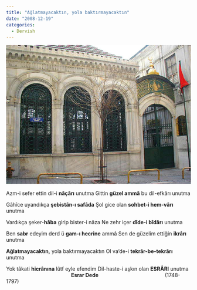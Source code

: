 ```yaml
---
title: "Ağlatmayacaktın, yola baktırmayacaktın"
date: "2008-12-19"
categories: 
  - Dervish
---
```


[![galata-mevlevihanesi.jpg](../uploads/2008/12/galata-mevlevihanesi-1.jpg)](../uploads/2008/12/galata-mevlevihanesi-1.jpg "galata-mevlevihanesi.jpg")

Azm-i sefer ettin dil-i **nâçârı** unutma Gittin **güzel ammâ** bu dil-efkârı unutma

Gâhîce uyandıkça **şebistân-ı safâda** Şol gice olan **sohbet-i hem-vârı** unutma

Vardıkça şeker-**hâba** girip bister-i nâza Ne zehr içer **dîde-i bîdârı** unutma

Ben **sabr** edeyim derd ü **gam-ı hecrine** ammâ Sen de güzelim ettiğin **ikrârı** unutma

**Ağlatmayacaktın,** yola baktırmayacaktın Ol va‘de-i **tekrâr-be-tekrârı** unutma

Yok tâkati **hicrânına** lûtf eyle efendim Dil-haste-i aşkın olan **ESRÂRI** unutma                                              **Esrar Dede**                                              (1748-1797)

